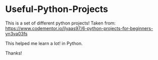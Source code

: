 # Useful-Python-Projects
This is a set of different python projects!
Taken from: https://www.codementor.io/ilyaas97/6-python-projects-for-beginners-yn3va03fs

This helped me learn a lot! in Python.

Thanks!
